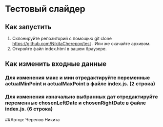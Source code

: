  # Тестовый слайдер

   ## Как запустить

   1. Склонируйте репозиторий с помощью git clone https://github.com/NikitaCherepov/test . Или же скачайте архивом.
   2. Откройте файл index.html в вашем браузере.
   ## Как изменить входные данные
 ### Для изменения макс и мин отредактируйте переменные actualMinPoint и actualMaxPoint в файле index.js. (2 строка)
 ### Для изменения изначально выбранных дат отредактируйте переменные chosenLeftDate и chosenRightDate в файле index.js. (6 строка)

 ##Автор: 
Черепов Никита
